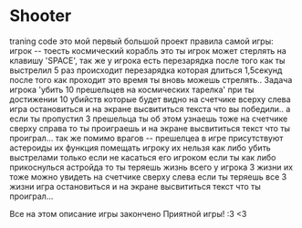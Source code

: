 # Shooter
traning code
это мой первый большой проект
правила самой игры:
игрок -- тоесть космический корабль это ты 
игрок может стерлять на клавишу 'SPACE', так же у игрока есть перезарядка после того как ты выстрелил 5 раз происходит перезарядка которая длиться 1,5секунд после того как проходит это время ты вновь можешь стрелять..
Задача игрока 'убить 10 прешельцев на космических тарелка' при ты достижении 10 убийств которые будет видно на счетчике всерху слева игра остановиться и на экране высвититься текста что вы победили..
а если ты пропустил 3 прешельца ты об этом узнаешь тоже на счетчике сверху справа то ты проиграешь и на экране высвититься текст что ты проиграл...
так же помимо врагов -- прешелцеа в игре присутствуют астероиды их функция помещать игроку их нельзя как либо убить выстрелами только если не касаться его игроком если ты как либо прикоснулься астройда то ты теряешь жизнь всего у игрока 3 жизни их тоже можно увидеть на счетчике сверху слева если ты теряешь все 3 жизни игра остановиться и на экране высвититься текст что ты проиграл...


Все на этом описание игры закончено
Приятной игры! :3 <3
